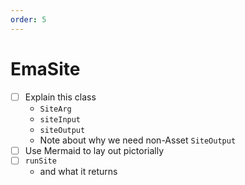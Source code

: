 ```yaml
---
order: 5
---
```


# EmaSite

- [ ] Explain this class
    - `SiteArg`
    - `siteInput`
    - `siteOutput`
    - Note about why we need non-Asset `SiteOutput`
- [ ] Use Mermaid to lay out pictorially
- [ ] `runSite` 
  - and what it returns
